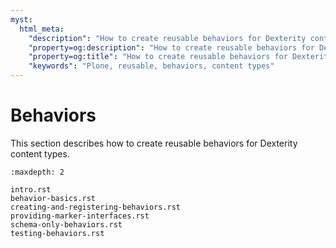 ```yaml
---
myst:
  html_meta:
    "description": "How to create reusable behaviors for Dexterity content types in Plone"
    "property=og:description": "How to create reusable behaviors for Dexterity content types in Plone"
    "property=og:title": "How to create reusable behaviors for Dexterity content types in Plone"
    "keywords": "Plone, reusable, behaviors, content types"
---
```


# Behaviors

This section describes how to create reusable behaviors for Dexterity content types.

```{toctree}
:maxdepth: 2

intro.rst
behavior-basics.rst
creating-and-registering-behaviors.rst
providing-marker-interfaces.rst
schema-only-behaviors.rst
testing-behaviors.rst
```
